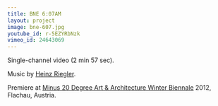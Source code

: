 ```yaml
---
title: BNE 6:07AM
layout: project
image: bne-607.jpg
youtube_id: r-5EZYRbNzk
vimeo_id: 24643069
---
```


Single-channel video (2 min 57 sec).

Music by [Heinz Riegler][hr].

Premiere at [Minus 20 Degree Art & Architecture Winter Biennale][m20d] 2012, Flachau, Austria.

[hr]: http://heinzriegler.com
[m20d]: http://m20d.eu/snow-cinema-2012/
